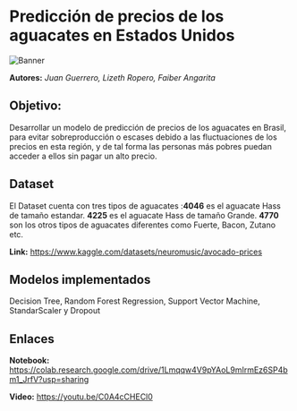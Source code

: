 # Predicción de precios de los aguacates en Estados Unidos

![Banner](https://github.com/Faiberangarita/IA1_2023-1/assets/55815692/cad9836b-7cd5-4312-a255-874087ed40b8)


**Autores:** *Juan Guerrero, Lizeth Ropero, Faiber Angarita*

## Objetivo:
Desarrollar un modelo de predicción de precios de los aguacates en Brasil, para evitar sobreproducción o escases debido a las fluctuaciones de los precios en esta región, y de tal forma las personas más pobres puedan acceder a ellos sin pagar un alto precio.

## Dataset
El Dataset cuenta con tres tipos de aguacates :**4046** es el aguacate Hass de tamaño estandar.
**4225** es el aguacate Hass de tamaño Grande.
**4770** son los otros tipos de aguacates diferentes como Fuerte, Bacon, Zutano etc.

**Link:** https://www.kaggle.com/datasets/neuromusic/avocado-prices

## Modelos implementados
Decision Tree, Random Forest Regression, Support Vector Machine, StandarScaler y Dropout

## Enlaces
**Notebook:** https://colab.research.google.com/drive/1Lmqqw4V9pYAoL9mIrmEz6SP4bm1_JrfV?usp=sharing

**Video:** https://youtu.be/C0A4cCHECl0
